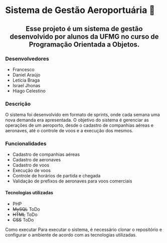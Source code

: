 <h1 align="left">Sistema de Gestão Aeroportuária 🛫 </h1>
<div align="center">
<h2> Esse projeto é um sistema de gestão desenvolvido por alunos da UFMG no curso de Programação Orientada a Objetos.</h2>
</div>


### Desenvolvedores
- Francesco <br>
- Daniel Araújo <br>
- Letícia Braga <br>
- Israel Jhonas <br>
- Hiago Celestino<br>

### Descrição
O sistema foi desenvolvido em formato de sprints, onde cada semana uma nova demanda era apresentada. O objetivo do sistema é gerenciar as operações de um aeroporto, desde o cadastro de companhias aéreas e aeronaves, até o controle de voos e a execução dos mesmos.

 ### Funcionalidades
- Cadastro de companhias aéreas
- Cadastro de aeronaves
- Cadastro de voos
- Execução de voos
- Controle de horários de partida e chegada
- Validação de prefixos de aeronaves para voos comerciais

#### Tecnologias utilizadas
- PHP
- ~~MySQL~~ ToDo
- ~~HTML~~ ToDo
- ~~CSS~~ ToDo

Como executar
Para executar o sistema, é necessário clonar o repositório e configurar o ambiente de acordo com as tecnologias utilizadas.

